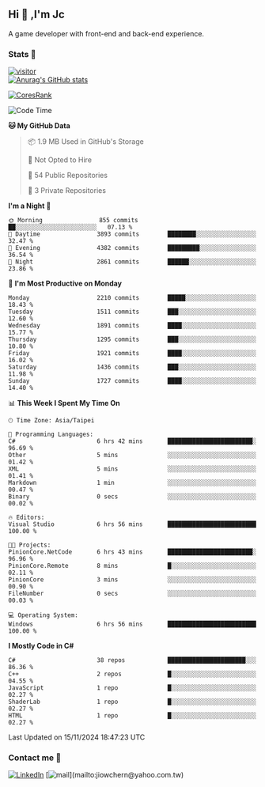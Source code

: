 ## Hi 👋 ,I'm Jc  

A game developer with front-end and back-end experience.  

### Stats  📝
[![visitor](https://visitor-badge.glitch.me/badge?page_id=jiowchern.jiowchern&style=flat-square&color=0088cc)](https://visitor-badge.glitch.me/badge?page_id=jiowchern.jiowchern&style=flat-square&color=0088cc)  
[![Anurag's GitHub stats](https://github-readme-stats.vercel.app/api?username=jiowchern&count_private=true&&show_icons=true)](https://github.com/anuraghazra/github-readme-stats)  
<!-- [![trophy](https://github-profile-trophy.vercel.app/?username=jiowchern)](https://github.com/ryo-ma/github-profile-trophy)   -->
[![CoresRank](https://cr-ss-service.azurewebsites.net/api/ScreenShot?widget=summary&username=jiowchern)](https://cr-ss-service.azurewebsites.net/api/ScreenShot?widget=summary&username=jiowchern)


<!--START_SECTION:waka-->
![Code Time](http://img.shields.io/badge/Code%20Time-1%2C251%20hrs%2053%20mins-blue)

**🐱 My GitHub Data** 

> 📦 1.9 MB Used in GitHub's Storage 
 > 
> 🚫 Not Opted to Hire
 > 
> 📜 54 Public Repositories 
 > 
> 🔑 3 Private Repositories 
 > 
**I'm a Night 🦉** 

```text
🌞 Morning                855 commits         ██░░░░░░░░░░░░░░░░░░░░░░░   07.13 % 
🌆 Daytime                3893 commits        ████████░░░░░░░░░░░░░░░░░   32.47 % 
🌃 Evening                4382 commits        █████████░░░░░░░░░░░░░░░░   36.54 % 
🌙 Night                  2861 commits        ██████░░░░░░░░░░░░░░░░░░░   23.86 % 
```
📅 **I'm Most Productive on Monday** 

```text
Monday                   2210 commits        █████░░░░░░░░░░░░░░░░░░░░   18.43 % 
Tuesday                  1511 commits        ███░░░░░░░░░░░░░░░░░░░░░░   12.60 % 
Wednesday                1891 commits        ████░░░░░░░░░░░░░░░░░░░░░   15.77 % 
Thursday                 1295 commits        ███░░░░░░░░░░░░░░░░░░░░░░   10.80 % 
Friday                   1921 commits        ████░░░░░░░░░░░░░░░░░░░░░   16.02 % 
Saturday                 1436 commits        ███░░░░░░░░░░░░░░░░░░░░░░   11.98 % 
Sunday                   1727 commits        ████░░░░░░░░░░░░░░░░░░░░░   14.40 % 
```


📊 **This Week I Spent My Time On** 

```text
🕑︎ Time Zone: Asia/Taipei

💬 Programming Languages: 
C#                       6 hrs 42 mins       ████████████████████████░   96.69 % 
Other                    5 mins              ░░░░░░░░░░░░░░░░░░░░░░░░░   01.42 % 
XML                      5 mins              ░░░░░░░░░░░░░░░░░░░░░░░░░   01.41 % 
Markdown                 1 min               ░░░░░░░░░░░░░░░░░░░░░░░░░   00.47 % 
Binary                   0 secs              ░░░░░░░░░░░░░░░░░░░░░░░░░   00.02 % 

🔥 Editors: 
Visual Studio            6 hrs 56 mins       █████████████████████████   100.00 % 

🐱‍💻 Projects: 
PinionCore.NetCode       6 hrs 43 mins       ████████████████████████░   96.96 % 
PinionCore.Remote        8 mins              █░░░░░░░░░░░░░░░░░░░░░░░░   02.11 % 
PinionCore               3 mins              ░░░░░░░░░░░░░░░░░░░░░░░░░   00.90 % 
FileNumber               0 secs              ░░░░░░░░░░░░░░░░░░░░░░░░░   00.03 % 

💻 Operating System: 
Windows                  6 hrs 56 mins       █████████████████████████   100.00 % 
```

**I Mostly Code in C#** 

```text
C#                       38 repos            ██████████████████████░░░   86.36 % 
C++                      2 repos             █░░░░░░░░░░░░░░░░░░░░░░░░   04.55 % 
JavaScript               1 repo              █░░░░░░░░░░░░░░░░░░░░░░░░   02.27 % 
ShaderLab                1 repo              █░░░░░░░░░░░░░░░░░░░░░░░░   02.27 % 
HTML                     1 repo              █░░░░░░░░░░░░░░░░░░░░░░░░   02.27 % 
```




 Last Updated on 15/11/2024 18:47:23 UTC
<!--END_SECTION:waka-->



### Contact me 💬
[![LinkedIn](https://img.shields.io/badge/-JiowchernChen-0077B5?style==flat-square&logo=LinkedIn&logoColor=white)](https://www.linkedin.com/in/jiowchern-chen-4aaa90b7/) [![mail](https://img.shields.io/badge/-jiowchern%40yahoo.com.tw-blueviolet?style=flat-square&logo=yahoo!)](mailto:jiowchern@yahoo.com.tw)    

<!-- [![Linkedin Badge](https://img.shields.io/badge/-LinkedIn-blue?style=flat-square&logo=Linkedin&logoColor=white&link=https://www.linkedin.com/in/jiowchern-chen-4aaa90b7/)](https://www.linkedin.com/in/jiowchern-chen-4aaa90b7/) -->


<!--
**jiowchern/jiowchern** is a ✨ _special_ ✨ repository because its `README.md` (this file) appears on your GitHub profile.

Here are some ideas to get you started:

- 🔭 I’m currently working on ...
- 🌱 I’m currently learning ...
- 👯 I’m looking to collaborate on ...
- 🤔 I’m looking for help with ...
- 💬 Ask me about ...
- 📫 How to reach me: ...
- 😄 Pronouns: ...
- ⚡ Fun fact: ...
-->
